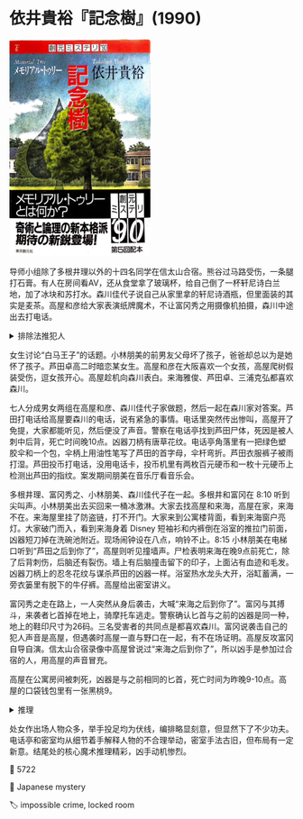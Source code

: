 # 依井貴裕『記念樹』(1990)

<img src=images/1990_cover.jpg width=250/>

导师小组除了多根井理以外的十四名同学在信太山合宿。熊谷过马路受伤，一条腿打石膏。有人在房间看AV，还从食堂拿了玻璃杯，给自己倒了一杯轩尼诗白兰地，加了冰块和苏打水。森川佳代子说自己从家里拿的轩尼诗酒瓶，但里面装的其实是麦茶。高屋和彦给大家表演纸牌魔术，不让富冈秀之用摄像机拍摄，森川中途出去打电话。

<details><summary>排除法推犯人</summary>
犯人没用茶杯，而是去食堂拿玻璃杯，还在里面加了冰块和苏打水，说明把麦茶当成轩尼诗。犯人没有喝出来是麦茶，说明味觉缺失。由排除法可推知犯人是犯人是患感冒的竹中新树。
</details>

女生讨论“白马王子”的话题。小林朋美的前男友父母坏了孩子，爸爸却总以为是她怀了孩子。芦田卓高二时暗恋某女生。高屋和彦在大阪喜欢一个女孩，高屋爬树假装受伤，逗女孩开心。高屋趁机向森川表白。来海雅俊、芦田卓、三浦克弘都喜欢森川。

七人分成男女两组在高屋和彦、森川佳代子家做题，然后一起在森川家对答案。芦田打电话给高屋要森川的电话，说有紧急的事情。电话里突然传出惨叫，高屋开了免提，大家都能听见，然后便没了声音。警察在电话亭找到芦田尸体，死因是被人刺中后背，死亡时间晚10点。凶器刀柄有唐草花纹。电话亭角落里有一把绿色塑胶伞和一个包，伞柄上用油性笔写了芦田的首字母，伞杆弯折。芦田衣服裤子被雨打湿。芦田投币打电话，没用电话卡，投币机里有两枚百元硬币和一枚十元硬币上检测出芦田的指纹。案发期间朋美在音乐厅看音乐会。

多根井理、富冈秀之、小林朋美、森川佳代子在一起。多根井和富冈在 8:10 听到尖叫声。小林朋美出去买回来一桶冰激淋。大家去找高屋和来海，高屋在家，来海不在。来海屋里挂了防盗链，打不开门。大家来到公寓楼背面，看到来海窗户亮灯。大家破门而入，看到来海身着 Disney 短袖衫和内裤倒在浴室的推拉门前面，凶器短刀掉在洗碗池附近。现场闹钟设在八点，响铃不止。8:15 小林朋美在电梯口听到“芦田之后到你了”，高屋则听见撞墙声。尸检表明来海在晚9点前死亡，除了后背刺伤，后脑还有裂伤。墙上有后脑撞击留下的印子，上面沾有血迹和毛发。凶器刀柄上的忍冬花纹与谋杀芦田的凶器一样。浴室热水龙头大开，浴缸蓄满，一旁衣篓里有脱下的牛仔裤。高屋给出密室讲义。

富冈秀之走在路上，一人突然从身后袭击，大喊“来海之后到你了”。富冈与其搏斗，来袭者匕首掉在地上，骑摩托车逃走。警察确认匕首与之前的凶器是同一种，地上的鞋印尺寸为26码。三名受害者的共同点是都喜欢森川。富冈说袭击自己的犯人声音是高屋，但遇袭时高屋一直与野口在一起，有不在场证明。高屋反攻富冈自导自演。信太山合宿录像中高屋曾说过“来海之后到你了”，所以凶手是参加过合宿的人，用高屋的声音冒充。

高屋在公寓房间被刺死，凶器是与之前相同的匕首，死亡时间为昨晚9-10点。高屋的口袋钱包里有一张黑桃9。

<details><summary>推理</summary>
芦田带了伞却被淋湿，是因为无力撑伞。风力不强伞却变弯，是因为芦田用伞当拐杖。种种迹象表明芦田在进入电话亭之前已经受伤，而不是在电话亭里被刺伤。芦田说有急事找森川，却没有从背包里的零钱包拿出多余的硬币，说明他一开始就没有打算给森川打电话。芦田投入百元硬币，至少可以通话三十分钟。芦田误以为袭击自己的是森川，故意打电话为森川制造不在场证明。高屋每天早上七点半走小路去学校食堂吃早饭，凶手以为自己刺杀的是高屋，但其实刺中芦田。

来海把森川强拉进屋欲行不轨，高屋看见后愤而出手，将来海推到墙上撞晕。森川以为来海死亡，高屋说自己会处理。高屋说听到撞墙声是说谎。来海苏醒后开门倒垃圾，被高屋拉进房间。高屋生气来海违反不抢先对森川下手的约定，用刀刺中来海。来海逃回自己屋里，拉上防盗链，想穿上牛仔裤去医院，却因出血过多死亡。房间里的闹钟从八点开始响，一直没有关掉，说明真正的案发现场不在屋里。来海穿着内裤光着脚在外面走，只能是去隔壁的高屋房间。小林朋美没有杀死来海，但从防盗链空隙向屋内扔进匕首，制造连续杀人假象，她在电梯口听到“芦田之后到你了”是说谎。这是一起典型的内出血密室，只不过现场投刀位置和证词均否认内出血。

凶手袭击富冈只是为了加强连续杀人的假象。凶手穿的鞋码小于二十六公分。凶手用右手扔出匕首，说明是右撇子。凶手对自己的脚力很有信心，能甩开富冈的追赶。凶手会骑摩托车。高屋在给凶手表演纸牌魔术时被杀害，所以纸牌上留有凶手指纹，凶手却没有拿走信封里的纸牌，这是因为凶手没看过这个魔术，不知道纸牌转移到了信封里。合宿当晚高屋表演魔术时只有小林朋美外出，所以凶手是小林朋美。

高屋故意从树上跳下惹女孩担心，该行为导致女孩母亲开车撞树身亡。高屋以为女孩是森川，但其实是小林朋美。熊谷的车祸触发小林的童年回忆，小林杀死高屋复仇。
</details>

处女作出场人物众多，举手投足均为伏线，编排略显刻意，但显然下了不少功夫。电话亭和密室均从细节着手解释人物的不合理举动，密室手法古旧，但布局有一定新意。结尾处的核心魔术推理精彩，凶手动机惨烈。

:link: 5722

:file_folder: Japanese mystery

:label: impossible crime, locked room
